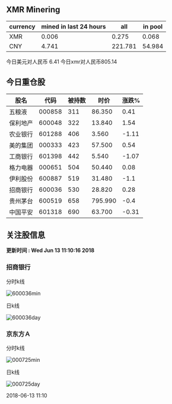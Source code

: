 ## XMR Minering

|currency|mined in last 24 hours|all|in pool|
|---|---|---|---|
|XMR|0.006|0.275|0.068|
|CNY|4.741|221.781|54.984|

今日美元对人民币 6.41	今日xmr对人民币805.14


## 今日重仓股 

|股名|代码|被持数|时价|涨跌%|
|---|---|---|---|---|
|五粮液|000858|311|86.350|0.41|
|保利地产|600048|322|13.840|1.54|
|农业银行|601288|406|3.560|-1.11|
|美的集团|000333|423|57.500|0.54|
|工商银行|601398|442|5.540|-1.07|
|格力电器|000651|504|50.440|0.08|
|伊利股份|600887|519|31.480|-1.1|
|招商银行|600036|530|28.820|0.28|
|贵州茅台|600519|658|795.990|-0.4|
|中国平安|601318|690|63.700|-0.31|

## 关注股信息
**更新时间 : Wed Jun 13 11:10:16 2018**
### 招商银行 
分时k线

![600036min](http://image.sinajs.cn/newchart/min/n/sh600036.gif)

日k线

![600036day](http://image.sinajs.cn/newchart/daily/n/sh600036.gif)

### 京东方Ａ 
分时k线

![000725min](http://image.sinajs.cn/newchart/min/n/sz000725.gif)

日k线

![000725day](http://image.sinajs.cn/newchart/daily/n/sz000725.gif)

2018-06-13 11:10